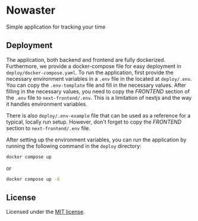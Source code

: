 # Nowaster

Simple application for tracking your time

## Deployment

The application, both backend and frontend are fully dockerized. Furthermore, we provide a docker-compose file for easy deployment in `deploy/docker-compose.yaml`.
To run the application, first provide the necessary environment variables in a `.env` file in the located at `deploy/.env`. You can copy the `.env-template` file and fill in the necessary values.
After filling in the necessary values, you need to copy the *FRONTEND* section of the `.env` file to `next-frontend/.env`. This is a limitation of nextjs and the way it handles environment variables.

There is also `deploy/.env-example` file that can be used as a reference for a typical, locally run setup. However, don't forget to copy the *FRONTEND* section to `next-frontend/.env` file.

After setting up the environment variables, you can run the application by running the following command in the `deploy` directory:

```bash
docker compose up
```

or

```bash
docker compose up -d
```

## License

Licensed under the [MIT license](https://github.com/shadcn/ui/blob/main/LICENSE.md).
